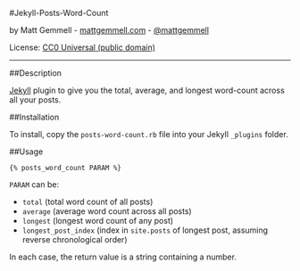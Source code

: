 #Jekyll-Posts-Word-Count

by Matt Gemmell - [mattgemmell.com](http://mattgemmell.com) - [@mattgemmell](http://twitter.com/mattgemmell)

License: [CC0 Universal (public domain)](https://creativecommons.org/publicdomain/zero/1.0/deed.en)

* * *

##Description

[Jekyll](http://jekyllrb.com) plugin to give you the total, average, and longest word-count across all your posts.


##Installation

To install, copy the `posts-word-count.rb` file into your Jekyll `_plugins` folder.


##Usage

    {% posts_word_count PARAM %}

`PARAM` can be:

* `total` (total word count of all posts)
* `average` (average word count across all posts)
* `longest` (longest word count of any post)
* `longest_post_index` (index in `site.posts` of longest post, assuming reverse chronological order)

In each case, the return value is a string containing a number.
